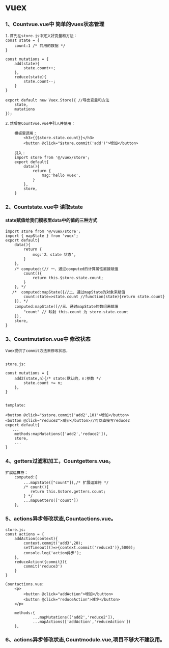 # vuex

### 1、Countvue.vue中 简单的vuex状态管理

    1.首先在store.js中定义好变量和方法：
    const state = {
        count:1 /* 共用的数据 */
    }

    const mutations = {
        add(state){
            state.count++;
        },
        reduce(state){
            state.count--;
        }
    }

    export default new Vuex.Store({ //导出变量和方法
        state,
        mutations
    });

    2.然后在Countvue.vue中引入并使用：

        模板里调用：
            <h3>{{$store.state.count}}</h3>
            <button @click="$store.commit('add')">增加</button>

        引入：
        import store from '@/vuex/store';
        export default{
            data(){
                return {
                    msg:'hello vuex',
                }
            },
            store,
        }


### 2、Countstate.vue中 读取state
#### state赋值给我们模板里data中的值的三种方式

    import store from '@/vuex/store';
    import { mapState } from 'vuex';
    export default{
        data(){
            return {
                msg:'2、state 状态',
            }
        },
        /* computed:{// 一、通过computed的计算属性直接赋值 
            count(){
                return this.$store.state.count;
            }
        }, */
       /*  computed:mapState({//二、通过mapState的对象来赋值
            count:state=>state.count //function(state){return state.count}
        }), */
        computed:mapState([//三、通过mapState的数组来赋值 
            "count" // 映射 this.count 为 store.state.count
        ]),
        store,
    }
### 3、Countmutation.vue中 修改状态

    Vuex提供了commit方法来修改状态，


    store.js:

    const mutations = {
        add2(state,n){/* state:默认的，n:参数 */
            state.count += n;
        },
    }     


    template:

    <button @click="$store.commit('add2',10)">增加</button> 
    <button @click="reduce2">减少</button>//可以直接写reduce2
    export default{
       ...
        methods:mapMutations(['add2','reduce2']),
        store,
        ...
    }  
### 4、getters过滤和加工，Countgetters.vue。 

    扩展运算符：
        computed:{
            ...mapState(["count"]),/* 扩展运算符 */
            /* count(){
               return this.$store.getters.count;
            } */
            ...mapGetters(['count'])
        },
### 5、actions异步修改状态,Countactions.vue。 

    store.js:
    const actions = {
        addAction(context){
            context.commit('add3',20);
            setTimeout(()=>{context.commit('reduce3')},5000);
            console.log('action异步');
        },
        reduceAction({commit}){
            commit('reduce3')
        }
    }

    Countactions.vue:
        <p>
            <button @click="addAction">增加</button>
            <button @click="reduceAction">减少</button>
        </p> 
        
        methods:{
                ...mapMutations(['add2','reduce2']),
                ...mapActions(['addAction','reduceAction'])
        },
        
### 6、actions异步修改状态,Countmodule.vue,项目不够大不建议用。 

